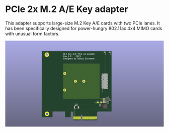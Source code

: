 PCIe 2x M.2 A/E Key adapter
===========================

This adapter supports large-size M.2 Key A/E cards with two PCIe lanes.
It has been specifically designed for power-hungry 802.11ax 4x4 MIMO
cards with unusual form factors.

![PCB top view](/assets/pcb_top.png)
